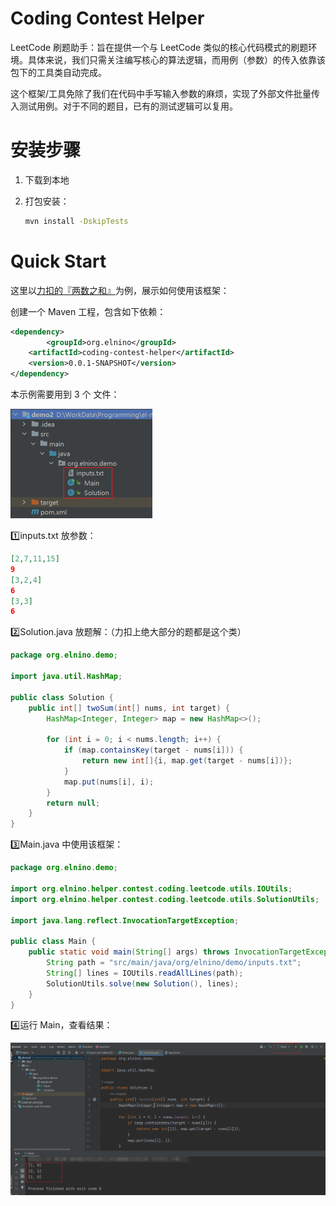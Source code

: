 # Coding Contest Helper
LeetCode 刷题助手：旨在提供一个与 LeetCode 类似的核心代码模式的刷题环境。具体来说，我们只需关注编写核心的算法逻辑，而用例（参数）的传入依靠该包下的工具类自动完成。

这个框架/工具免除了我们在代码中手写输入参数的麻烦，实现了外部文件批量传入测试用例。对于不同的题目，已有的测试逻辑可以复用。

# 安装步骤

1. 下载到本地

2. 打包安装：

    ```sh
    mvn install -DskipTests
    ```

# Quick Start

这里以[力扣的『两数之和』](https://leetcode.com/problems/two-sum/)为例，展示如何使用该框架：

创建一个 Maven 工程，包含如下依赖：

```xml
<dependency>
		<groupId>org.elnino</groupId>
    <artifactId>coding-contest-helper</artifactId>
    <version>0.0.1-SNAPSHOT</version>
</dependency>
```

本示例需要用到 3 个 文件：

<img src="MarkDownImages/image-20231105173609698.png" alt="image-20231105173609698" style="zoom:50%;" />

1️⃣inputs.txt 放参数：

```json
[2,7,11,15]
9
[3,2,4]
6
[3,3]
6
```

2️⃣Solution.java 放题解：（力扣上绝大部分的题都是这个类）

```java
package org.elnino.demo;

import java.util.HashMap;

public class Solution {
    public int[] twoSum(int[] nums, int target) {
        HashMap<Integer, Integer> map = new HashMap<>();

        for (int i = 0; i < nums.length; i++) {
            if (map.containsKey(target - nums[i])) {
                return new int[]{i, map.get(target - nums[i])};
            }
            map.put(nums[i], i);
        }
        return null;
    }
}

```

3️⃣Main.java 中使用该框架：

```java
package org.elnino.demo;

import org.elnino.helper.contest.coding.leetcode.utils.IOUtils;
import org.elnino.helper.contest.coding.leetcode.utils.SolutionUtils;

import java.lang.reflect.InvocationTargetException;

public class Main {
    public static void main(String[] args) throws InvocationTargetException, IllegalAccessException {
        String path = "src/main/java/org/elnino/demo/inputs.txt";
        String[] lines = IOUtils.readAllLines(path);
        SolutionUtils.solve(new Solution(), lines);
    }
}

```

4️⃣运行 Main，查看结果：

![image-20231105174005543](MarkDownImages/image-20231105174005543.png)

